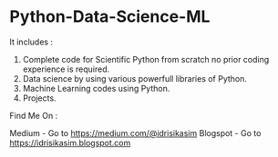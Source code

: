 # Python-Data-Science-ML
 It includes :
 1. Complete code for Scientific Python from scratch no prior coding experience is required.
 2. Data science by using various powerfull libraries of Python.
 3. Machine Learning codes using Python.
 4. Projects.


Find Me On :

Medium - Go to https://medium.com/@idrisikasim
Blogspot - Go to https://idrisikasim.blogspot.com
